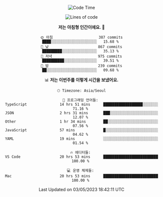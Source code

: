 <div align='center'>
 
<!--START_SECTION:waka-->
![Code Time](http://img.shields.io/badge/Code%20Time-2%2C592%20hrs%202%20mins-blue)

![Lines of code](https://img.shields.io/badge/%EC%A0%80%EB%8A%94%20%EC%97%AC%ED%83%9C%EA%B9%8C%EC%A7%80%20-1.2%20million%20%EC%A4%84%EC%9D%98%20%EC%BD%94%EB%93%9C%EB%A5%BC%20%EC%9E%91%EC%84%B1%ED%96%88%EC%96%B4%EC%9A%94.-blue)

**저는 아침형 인간이에요. 🐤** 

```text
🌞 아침                     387 commits         ████░░░░░░░░░░░░░░░░░░░░░   15.68 % 
🌆 낮　                     867 commits         █████████░░░░░░░░░░░░░░░░   35.13 % 
🌃 저녁                     975 commits         ██████████░░░░░░░░░░░░░░░   39.51 % 
🌙 밤　                     239 commits         ██░░░░░░░░░░░░░░░░░░░░░░░   09.68 % 
```


📊 **저는 이번주를 이렇게 시간을 보냈어요.** 

```text
🕑︎ Timezone: Asia/Seoul

💬 프로그래밍 언어들: 
TypeScript               14 hrs 51 mins      ██████████████████░░░░░░░   71.16 % 
JSON                     2 hrs 31 mins       ███░░░░░░░░░░░░░░░░░░░░░░   12.07 % 
Other                    1 hr 34 mins        ██░░░░░░░░░░░░░░░░░░░░░░░   07.56 % 
JavaScript               57 mins             █░░░░░░░░░░░░░░░░░░░░░░░░   04.62 % 
YAML                     19 mins             ░░░░░░░░░░░░░░░░░░░░░░░░░   01.54 % 

🔥 에디터들: 
VS Code                  20 hrs 53 mins      █████████████████████████   100.00 % 

💻 운영 체제들: 
Mac                      20 hrs 53 mins      █████████████████████████   100.00 % 
```


 Last Updated on 03/05/2023 18:42:11 UTC
<!--END_SECTION:waka-->
 </div>
<!---
Emewjin/Emewjin is a ✨ special ✨ repository because its `README.md` (this file) appears on your GitHub profile.
You can click the Preview link to take a look at your changes.
--->
